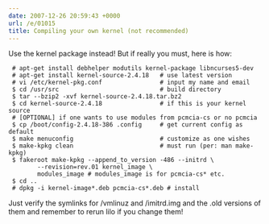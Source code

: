 ```yaml
---
date: 2007-12-26 20:59:43 +0000
url: /e/01015
title: Compiling your own kernel (not recommended)
---
```



Use the kernel package instead! But if really you must, here is how:

     # apt-get install debhelper modutils kernel-package libncurses5-dev
     # apt-get install kernel-source-2.4.18   # use latest version
     # vi /etc/kernel-pkg.conf                # input my name and email
     $ cd /usr/src                            # build directory
     $ tar --bzip2 -xvf kernel-source-2.4.18.tar.bz2
     $ cd kernel-source-2.4.18                # if this is your kernel source
     # [OPTIONAL] if one wants to use modules from pcmcia-cs or no pcmcia
     $ cp /boot/config-2.4.18-386 .config     # get current config as  default
     $ make menuconfig                        # customize as one wishes
     $ make-kpkg clean                        # must run (per: man make-kpkg)
     $ fakeroot make-kpkg --append_to_version -486 --initrd \
            --revision=rev.01 kernel_image \
            modules_image # modules_image is for pcmcia-cs* etc.
     $ cd ..
     # dpkg -i kernel-image*.deb pcmcia-cs*.deb # install

Just verify the symlinks for /vmlinuz and /imitrd.img and the .old
versions of them and remember to rerun lilo if you change them!
